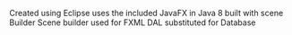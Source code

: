 Created using Eclipse uses the included JavaFX in Java 8 built with scene Builder
Scene builder used for FXML 
DAL substituted for Database 
